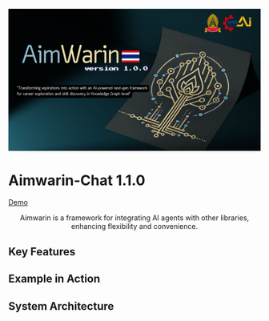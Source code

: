 ![Logo](images/logo.png)
# Aimwarin-Chat 1.1.0
[Demo](https://www.google.com/url?sa=i&url=https%3A%2F%2Fthreatpost.com%2Frickroll-exterity-iptv-bug%2F175491%2F&psig=AOvVaw2rTDMDdeg1gP_Q-LzVNKDJ&ust=1736823291827000&source=images&cd=vfe&opi=89978449&ved=0CBQQjRxqFwoTCNiv-IvZ8YoDFQAAAAAdAAAAABAJ)
<div style="text-align: center;">
    <bold>Aimwarin</bold> is a framework for integrating AI agents with other libraries, enhancing flexibility and convenience.
</div>

## Key Features
## Example in Action
## System Architecture